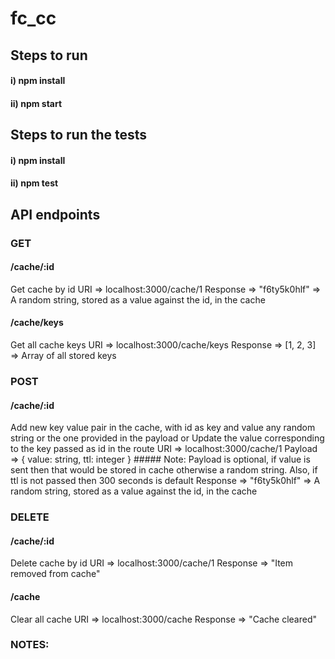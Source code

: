 # fc_cc

## Steps to run
#### i) npm install
#### ii) npm start

## Steps to run the tests
#### i) npm install
#### ii) npm test

## API endpoints
### GET
#### /cache/:id
  Get cache by id
    URI => localhost:3000/cache/1
    Response => "f6ty5k0hlf" => A random string, stored as a value against the id, in the cache
#### /cache/keys
  Get all cache keys
    URI => localhost:3000/cache/keys
    Response => [1, 2, 3] => Array of all stored keys
    
### POST
#### /cache/:id
  Add new  key value pair in the cache, with id as key and value any random string or the one provided in the payload 
  or 
  Update the value corresponding to the key passed as id in the route
    URI => localhost:3000/cache/1
    Payload => {
      value: string,
      ttl: integer
    }
    ##### Note: Payload is optional, if value is sent then that would be stored in cache otherwise a random string. Also, if ttl is not passed then 300 seconds is default
    Response => "f6ty5k0hlf" => A random string, stored as a value against the id, in the cache
    
### DELETE
#### /cache/:id
  Delete cache by id
    URI => localhost:3000/cache/1
    Response => "Item removed from cache"
#### /cache
  Clear all cache
    URI => localhost:3000/cache
    Response => "Cache cleared"
    
    
### NOTES:
